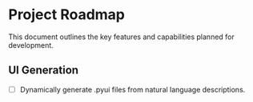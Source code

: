 # Project Roadmap

This document outlines the key features and capabilities planned for development.

## UI Generation

- [ ] Dynamically generate .pyui files from natural language descriptions.